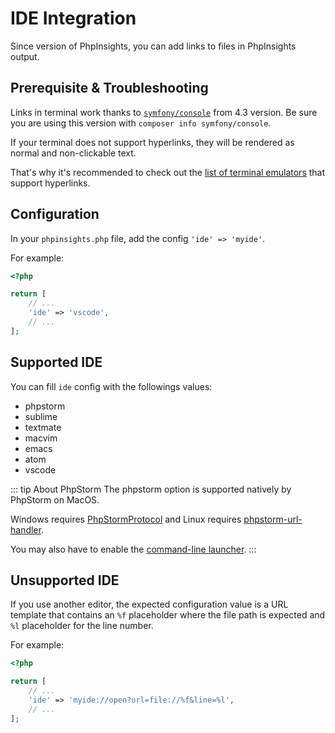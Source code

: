 # IDE Integration

Since <Badge text="^1.10"/> version of PhpInsights, you can add links to files in PhpInsights
output. 

## Prerequisite & Troubleshooting

Links in terminal work thanks to [`symfony/console`](https://github.com/symfony/console)
from 4.3 version. Be sure you are using this version with `composer info symfony/console`.

If your terminal does not support hyperlinks, they will be rendered as normal 
and non-clickable text. 

That's why it's recommended to check out the 
[list of terminal emulators](https://gist.github.com/egmontkob/eb114294efbcd5adb1944c9f3cb5feda) 
that support hyperlinks.

## Configuration

In your `phpinsights.php` file, add the config `'ide' => 'myide'`.

For example:

```php
<?php

return [
    // ...
    'ide' => 'vscode',
    // ...
];
```

## Supported IDE 

You can fill `ide` config with the followings values:

* phpstorm
* sublime
* textmate
* macvim
* emacs
* atom 
* vscode

::: tip About PhpStorm
The phpstorm option is supported natively by PhpStorm on MacOS.

Windows requires [PhpStormProtocol](https://github.com/aik099/PhpStormProtocol) 
and Linux requires [phpstorm-url-handler](https://github.com/sanduhrs/phpstorm-url-handler).

You may also have to enable the [command-line launcher](https://www.jetbrains.com/help/phpstorm/working-with-the-ide-features-from-command-line.html).
:::

## Unsupported IDE

If you use another editor, the expected configuration value is a URL template 
that contains an `%f` placeholder where the file path is expected and `%l` 
placeholder for the line number.

For example:

```php
<?php

return [
    // ...
    'ide' => 'myide://open?url=file://%f&line=%l',
    // ...
];
```

